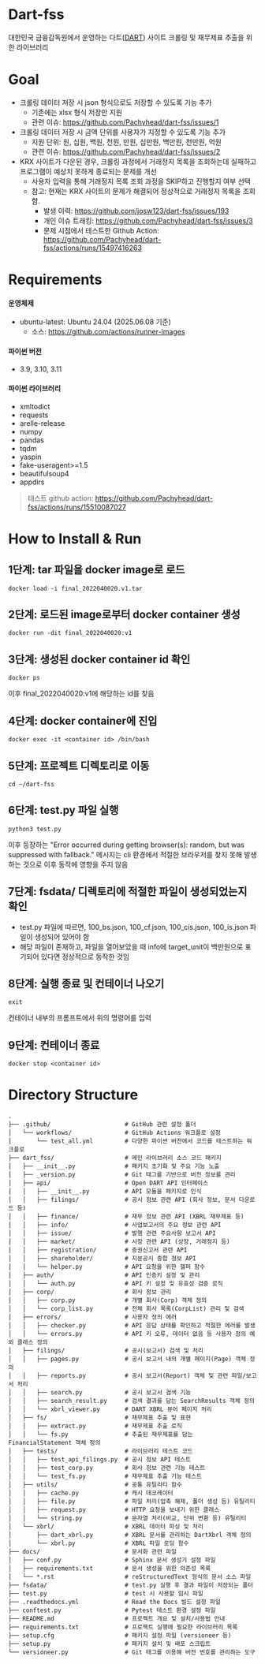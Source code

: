 # Dart-fss
대한민국 금융감독원에서 운영하는 다트([DART](https://dart.fss.or.kr)) 사이트 크롤링 및 재무제표 추출을 위한 라이브러리

# Goal
- 크롤링 데이터 저장 시 json 형식으로도 저장할 수 있도록 기능 추가
  - 기존에는 xlsx 형식 저장만 지원
  - 관련 이슈: https://github.com/Pachyhead/dart-fss/issues/1
- 크롤링 데이터 저장 시 금액 단위를 사용자가 지정할 수 있도록 기능 추가
  - 지원 단위: 원, 십원, 백원, 천원, 만원, 십만원, 백만원, 천만원, 억원
  - 관련 이슈: https://github.com/Pachyhead/dart-fss/issues/2
- KRX 사이트가 다운된 경우, 크롤링 과정에서 거래정지 목록을 조회하는데 실패하고 프로그램이 예상치 못하게 종료되는 문제를 개선
  - 사용자 입력을 통해 거래정지 목록 조회 과정을 SKIP하고 진행할지 여부 선택
  - 참고: 현재는 KRX 사이트의 문제가 해결되어 정상적으로 거래정지 목록을 조회함.
    - 발생 이력: https://github.com/josw123/dart-fss/issues/193
    - 개인 이슈 트래킹: https://github.com/Pachyhead/dart-fss/issues/3
    - 문제 시점에서 테스트한 Github Action: https://github.com/Pachyhead/dart-fss/actions/runs/15497416263

# Requirements
#### 운영체제
- ubuntu-latest: Ubuntu 24.04 (2025.06.08 기준) 
  - 소스: https://github.com/actions/runner-images
 
#### 파이썬 버전
- 3.9, 3.10, 3.11
 
#### 파이썬 라이브러리
- xmltodict
- requests
- arelle-release
- numpy
- pandas
- tqdm
- yaspin
- fake-useragent>=1.5
- beautifulsoup4
- appdirs

> 테스트 github action: https://github.com/Pachyhead/dart-fss/actions/runs/15510087027

# How to Install & Run
## 1단계: tar 파일을 docker image로 로드
```
docker load -i final_2022040020.v1.tar
```
## 2단계: 로드된 image로부터 docker container 생성
```
docker run -dit final_2022040020:v1
```
## 3단계: 생성된 docker container id 확인
```
docker ps
```
이후 final_2022040020:v1에 해당하는 id를 찾음
## 4단계: docker container에 진입
```
docker exec -it <container id> /bin/bash
```
## 5단계: 프로젝트 디렉토리로 이동
```
cd ~/dart-fss
```
## 6단계: test.py 파일 실행
```
python3 test.py
```
이후 등장하는 "Error occurred during getting browser(s): random, but was suppressed with fallback." 메시지는 cli 환경에서 적절한 브라우저를 찾지 못해 발생하는 것으로 이후 동작에 영향을 주지 않음
## 7단계: fsdata/ 디렉토리에 적절한 파일이 생성되었는지 확인
- test.py 파일에 따르면, 100_bs.json, 100_cf.json, 100_cis.json, 100_is.json 파일이 생성되어 있어야 함
- 해당 파일이 존재하고, 파일을 열어보았을 때 info에 target_unit이 백만원으로 표기되어 있다면 정상적으로 동작한 것임

## 8단계: 실행 종료 및 컨테이너 나오기
```
exit
```
컨테이너 내부의 프롬프트에서 위의 명령어를 입력
## 9단계: 컨테이너 종료
```
docker stop <container id>
```

# Directory Structure
```
.
├── .github/                     # GitHub 관련 설정 폴더
│   └── workflows/               # GitHub Actions 워크플로 설정
│       └── test_all.yml         # 다양한 파이썬 버전에서 코드를 테스트하는 워크플로
├── dart_fss/                    # 메인 라이브러리 소스 코드 패키지
│   ├── __init__.py              # 패키지 초기화 및 주요 기능 노출
│   ├── _version.py              # Git 태그를 기반으로 버전 정보를 관리
│   ├── api/                     # Open DART API 인터페이스
│   │   ├── __init__.py          # API 모듈을 패키지로 인식
│   │   ├── filings/             # 공시 정보 관련 API (회사 정보, 문서 다운로드 등)
│   │   ├── finance/             # 재무 정보 관련 API (XBRL 재무제표 등)
│   │   ├── info/                # 사업보고서의 주요 정보 관련 API
│   │   ├── issue/               # 발행 관련 주요사항 보고서 API
│   │   ├── market/              # 시장 관련 API (상장, 거래정지 등)
│   │   ├── registration/        # 증권신고서 관련 API
│   │   ├── shareholder/         # 지분공시 종합 정보 API
│   │   └── helper.py            # API 요청을 위한 헬퍼 함수
│   ├── auth/                    # API 인증키 설정 및 관리
│   │   └── auth.py              # API 키 설정 및 유효성 검증 로직
│   ├── corp/                    # 회사 정보 관리
│   │   ├── corp.py              # 개별 회사(Corp) 객체 정의
│   │   └── corp_list.py         # 전체 회사 목록(CorpList) 관리 및 검색
│   ├── errors/                  # 사용자 정의 에러
│   │   ├── checker.py           # API 응답 상태를 확인하고 적절한 에러를 발생
│   │   └── errors.py            # API 키 오류, 데이터 없음 등 사용자 정의 예외 클래스 정의
│   ├── filings/                 # 공시(보고서) 검색 및 처리
│   │   ├── pages.py             # 공시 보고서 내의 개별 페이지(Page) 객체 정의
│   │   ├── reports.py           # 공시 보고서(Report) 객체 및 관련 파일/보고서 처리
│   │   ├── search.py            # 공시 보고서 검색 기능
│   │   ├── search_result.py     # 검색 결과를 담는 SearchResults 객체 정의
│   │   └── xbrl_viewer.py       # DART XBRL 뷰어 페이지 처리
│   ├── fs/                      # 재무제표 추출 및 표현
│   │   ├── extract.py           # 재무제표 추출 로직
│   │   └── fs.py                # 추출된 재무제표를 담는 FinancialStatement 객체 정의
│   ├── tests/                   # 라이브러리 테스트 코드
│   │   ├── test_api_filings.py  # 공시 정보 API 테스트
│   │   ├── test_corp.py         # 회사 정보 관련 기능 테스트
│   │   └── test_fs.py           # 재무제표 추출 기능 테스트
│   ├── utils/                   # 공통 유틸리티 함수
│   │   ├── cache.py             # 캐시 데코레이터
│   │   ├── file.py              # 파일 처리(압축 해제, 폴더 생성 등) 유틸리티
│   │   ├── request.py           # HTTP 요청을 보내기 위한 클래스
│   │   └── string.py            # 문자열 처리(비교, 단위 변환 등) 유틸리티
│   └── xbrl/                    # XBRL 데이터 파싱 및 처리
│       ├── dart_xbrl.py         # XBRL 문서를 관리하는 DartXbrl 객체 정의
│       └── xbrl.py              # XBRL 파일 로딩 함수
├── docs/                        # 문서화 관련 파일
│   ├── conf.py                  # Sphinx 문서 생성기 설정 파일
│   ├── requirements.txt         # 문서 생성을 위한 의존성 목록
│   └── *.rst                    # reStructuredText 형식의 문서 소스 파일
├── fsdata/                      # test.py 실행 후 결과 파일이 저장되는 폴더
├── test.py                      # test 시 사용할 임시 파일       
├── .readthedocs.yml             # Read the Docs 빌드 설정 파일
├── conftest.py                  # Pytest 테스트 환경 설정 파일
├── README.md                    # 프로젝트 개요 및 설치/사용법 안내
├── requirements.txt             # 프로젝트 실행에 필요한 라이브러리 목록
├── setup.cfg                    # 패키지 설정 파일 (versioneer 등)
├── setup.py                     # 패키지 설치 및 배포 스크립트
└── versioneer.py                # Git 태그를 이용해 버전 번호를 관리하는 도구
```


